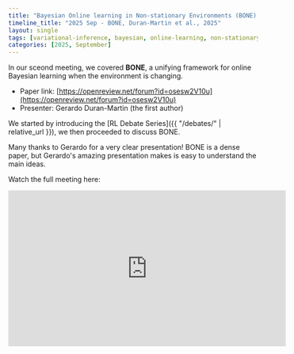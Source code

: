 ```yaml
---
title: "Bayesian Online learning in Non-stationary Environments (BONE) by Duran-Martin et al., 2025"
timeline_title: "2025 Sep - BONE, Duran-Martin et al., 2025"
layout: single
tags: [variational-inference, bayesian, online-learning, non-stationary]
categories: [2025, September]
---
```


In our sceond meeting, we covered **BONE**, a unifying framework for online Bayesian learning when the environment is changing.

- Paper link: [https://openreview.net/forum?id=osesw2V10u](https://openreview.net/forum?id=osesw2V10u)
- Presenter: Gerardo Duran-Martin (the first author)

We started by introducing the [RL Debate Series]({{ "/debates/" | relative_url }}), we then proceeded to discuss BONE.

Many thanks to Gerardo for a very clear presentation! BONE is a dense paper, but Gerardo's amazing presentation makes is easy to understand the main ideas.

Watch the full meeting here:

<iframe width="560" height="315" src="https://www.youtube.com/embed/49PPmv9IK0E?si=97Da0jzkOYmgDSLy" title="YouTube video player" frameborder="0" allow="accelerometer; autoplay; clipboard-write; encrypted-media; gyroscope; picture-in-picture; web-share" referrerpolicy="strict-origin-when-cross-origin" allowfullscreen></iframe>
